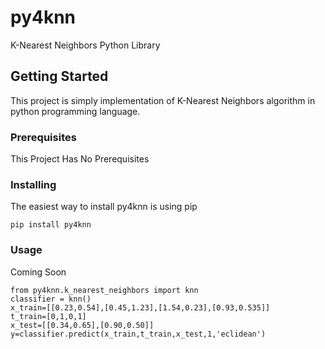 # py4knn

K-Nearest Neighbors Python Library

## Getting Started

This project is simply implementation of K-Nearest Neighbors algorithm in python programming language.

### Prerequisites

This Project Has No Prerequisites


### Installing

The easiest way to install py4knn is using pip

```
pip install py4knn
```

### Usage
Coming Soon
```
from py4knn.k_nearest_neighbors import knn
classifier = knn()
x_train=[[0.23,0.54],[0.45,1.23],[1.54,0.23],[0.93,0.535]]
t_train=[0,1,0,1]
x_test=[[0.34,0.65],[0.90,0.50]]
y=classifier.predict(x_train,t_train,x_test,1,'eclidean')
```
